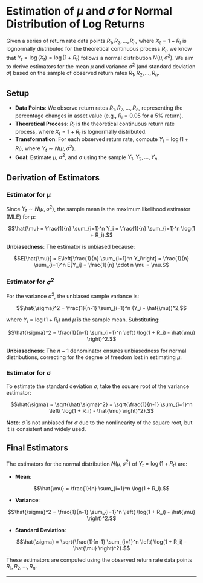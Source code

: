 
# Estimation of $\mu$ and $\sigma$ for Normal Distribution of Log Returns

Given a series of return rate data points $R_1, R_2, \ldots, R_n$, where $X_t = 1 + R_t$ is lognormally distributed for the theoretical continuous process $R_t$, we know that $Y_t = \log(X_t) = \log(1 + R_t)$ follows a normal distribution $N(\mu, \sigma^2)$. We aim to derive estimators for the mean $\mu$ and variance $\sigma^2$ (and standard deviation $\sigma$) based on the sample of observed return rates $R_1, R_2, \ldots, R_n$.

## Setup

- **Data Points**: We observe return rates $R_1, R_2, \ldots, R_n$, representing the percentage changes in asset value (e.g., $R_i = 0.05$ for a 5% return).
- **Theoretical Process**: $R_t$ is the theoretical continuous return rate process, where $X_t = 1 + R_t$ is lognormally distributed.
- **Transformation**: For each observed return rate, compute $Y_i = \log(1 + R_i)$, where $Y_t \sim N(\mu, \sigma^2)$.
- **Goal**: Estimate $\mu$, $\sigma^2$, and $\sigma$ using the sample $Y_1, Y_2, \ldots, Y_n$.

## Derivation of Estimators

### Estimator for $\mu$

Since $Y_t \sim N(\mu, \sigma^2)$, the sample mean is the maximum likelihood estimator (MLE) for $\mu$:

```math
\hat{\mu} = \frac{1}{n} \sum_{i=1}^n Y_i = \frac{1}{n} \sum_{i=1}^n \log(1 + R_i).
```

**Unbiasedness**: The estimator is unbiased because:

```math
E[\hat{\mu}] = E\left[\frac{1}{n} \sum_{i=1}^n Y_i\right] = \frac{1}{n} \sum_{i=1}^n E[Y_i] = \frac{1}{n} \cdot n \mu = \mu.
```

### Estimator for $\sigma^2$

For the variance $\sigma^2$, the unbiased sample variance is:

```math
\hat{\sigma}^2 = \frac{1}{n-1} \sum_{i=1}^n (Y_i - \hat{\mu})^2,
```

where $Y_i = \log(1 + R_i)$ and $\hat{\mu}$ is the sample mean. Substituting:

```math
\hat{\sigma}^2 = \frac{1}{n-1} \sum_{i=1}^n \left( \log(1 + R_i) - \hat{\mu} \right)^2.
```

**Unbiasedness**: The $n-1$ denominator ensures unbiasedness for normal distributions, correcting for the degree of freedom lost in estimating $\mu$.

### Estimator for $\sigma$

To estimate the standard deviation $\sigma$, take the square root of the variance estimator:

```math
\hat{\sigma} = \sqrt{\hat{\sigma}^2} = \sqrt{\frac{1}{n-1} \sum_{i=1}^n \left( \log(1 + R_i) - \hat{\mu} \right)^2}.
```

**Note**: $\hat{\sigma}$ is not unbiased for $\sigma$ due to the nonlinearity of the square root, but it is consistent and widely used.

## Final Estimators

The estimators for the normal distribution $N(\mu, \sigma^2)$ of $Y_t = \log(1 + R_t)$ are:

- **Mean**:

```math
\hat{\mu} = \frac{1}{n} \sum_{i=1}^n \log(1 + R_i).
```

- **Variance**:

```math
\hat{\sigma}^2 = \frac{1}{n-1} \sum_{i=1}^n \left( \log(1 + R_i) - \hat{\mu} \right)^2.
```

- **Standard Deviation**:

```math
\hat{\sigma} = \sqrt{\frac{1}{n-1} \sum_{i=1}^n \left( \log(1 + R_i) - \hat{\mu} \right)^2}.
```

These estimators are computed using the observed return rate data points $R_1, R_2, \ldots, R_n$.

---
